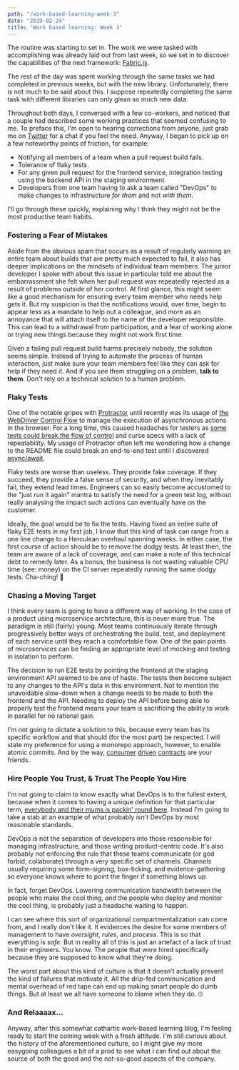```yaml
---
path: "/work-based-learning-week-3"
date: "2019-02-24"
title: "Work based learning: Week 3"
---
```

The routine was starting to set in. The work we were tasked with accomplishing was already laid out from last week, so we set in to discover the capabilities of the next framework: [Fabric.js](http://fabricjs.com/).

The rest of the day was spent working through the same tasks we had completed in previous weeks, but with the new library. Unfortunately, there is not much to be said about this. I suppose repeatedly completing the same task with different libraries can only glean so much new data.

Throughout both days, I conversed with a few co-workers, and noticed that a couple had described some working practices that seemed confusing to me. To preface this, I'm open to hearing corrections from anyone, just grab me on [Twitter](https://twitter.com/Ricool06) for a chat if you feel the need. Anyway, I began to pick up on a few noteworthy points of friction, for example:

+ Notifying all members of a team when a pull request build fails.
+ Tolerance of flaky tests.
+ For any given pull request for the frontend service, integration testing using the backend API in the staging environment.
+ Developers from one team having to ask a team called "DevOps" to make changes to infrastructure _for them_ and not _with them_.

I'll go through these quickly, explaining why I think they might not be the most productive team habits.

### Fostering a Fear of Mistakes
Aside from the obvious spam that occurs as a result of regularly warning an entire team about builds that are pretty much expected to fail, it also has deeper implications on the mindsets of individual team members. The junior developer I spoke with about this issue in particular told me about the embarrassment she felt when her pull request was repeatedly rejected as a result of problems outside of her control. At first glance, this might seem like a good mechanism for ensuring every team member who needs help gets it. But my suspicion is that the notifications would, over time, begin to appear less as a mandate to help out a colleague, and more as an annoyance that will attach itself to the name of the developer responsible. This can lead to a withdrawal from participation, and a fear of working alone or trying new things because they might not work first time.

Given a failing pull request build harms precisely nobody, the solution seems simple. Instead of trying to automate the process of human interaction, just make sure your team members feel like they can ask for help if they need it. And if you see them struggling on a problem, __talk to them__. Don't rely on a technical solution to a human problem.

### Flaky Tests
One of the notable gripes with [Protractor](https://github.com/angular/protractor) until recently was its usage of [the WebDriver Control Flow](http://www.protractortest.org/#/control-flow) to manage the execution of asynchronous actions in the browser. For a long time, this caused headaches for testers as [some tests could break the flow of control](https://github.com/SeleniumHQ/selenium/issues/2969) and curse specs with a lack of repeatability. My usage of Protractor often left me wondering how a change to the README file could break an end-to-end test until I discovered [async/await](http://www.protractortest.org/#/async-await).

Flaky tests are worse than useless. They provide fake coverage. If they succeed, they provide a false sense of security, and when they inevitably fail, they extend lead times. Engineers can so easily become accustomed to the "just run it again" mantra to satisfy the need for a green test log, without really analysing the impact such actions can eventually have on the customer.

Ideally, the goal would be to fix the tests. Having fixed an entire suite of flaky E2E tests in my first job, I know that this kind of task can range from a one line change to a Herculean overhaul spanning weeks. In either case, the first course of action should be to remove the dodgy tests. At least then, the team are aware of a lack of coverage, and can make a note of this technical debt to remedy later. As a bonus, the business is not wasting valuable CPU time (see: money) on the CI server repeatedly running the same dodgy tests. Cha-ching! 🤑

### Chasing a Moving Target
I think every team is going to have a different way of working. In the case of a product using microservice architecture, this is never more true. The paradigm is still (fairly) young. Most teams continuously iterate through progressively better ways of orchestrating the build, test, and deployment of each service until they reach a comfortable flow. One of the pain points of microservices can be finding an appropriate level of mocking and testing in isolation to perform.

The decision to run E2E tests by pointing the frontend at the staging environment API seemed to be one of haste. The tests then become subject to any changes to the API's data in this environment. Not to mention the unavoidable slow-down when a change needs to be made to both the frontend and the API. Needing to deploy the API before being able to properly test the frontend means your team is sacrificing the ability to work in parallel for no rational gain.

I'm not going to dictate a solution to this, because every team has its specific workflow and that should (for the most part) be respected. I will state my preference for using a monorepo approach, however, to enable atomic commits. And by the way, [consumer](https://dredd.org) [driven](https://spring.io/projects/spring-cloud-contract) [contracts](https://martinfowler.com/articles/consumerDrivenContracts.html) are your friends.

### Hire People You Trust, & Trust The People You Hire
I'm not going to claim to know exactly what DevOps is to the fullest extent, because when it comes to having a unique definition for that particular term, [everybody and their mums is packin' round here](https://www.youtube.com/watch?v=JurvPFBgEHs). Instead I'm going to take a stab at an example of what probably _isn't_ DevOps by most reasonable standards.

DevOps is not the separation of developers into those responsible for managing infrastructure, and those writing product-centric code. It's also probably not enforcing the rule that these teams communicate (or god forbid, collaborate) through a very specific set of channels. Channels usually requiring some form-signing, box-ticking, and evidence-gathering so everyone knows where to point the finger if something blows up.

In fact, forget DevOps. Lowering communication bandwidth between the people who make the cool thing, and the people who deploy and monitor the cool thing, is probably just a headache waiting to happen.

I can see where this sort of organizational compartmentalization can come from, and I really don't like it. It evidences the desire for some members of management to have _oversight_, _rules_, and _process_. This is so that everything is _safe_. But in reality all of this is just an artefact of a lack of trust in their engineers. You know. The people that were hired specifically because they are supposed to know what they're doing.

The worst part about this kind of culture is that it doesn't actually prevent the kind of failures that motivate it. All the drip-fed communication and mental overhead of red tape can end up making smart people do dumb things. But at least we all have someone to blame when they do. 🙄

### And Relaaaax...

Anyway, after this somewhat cathartic work-based learning blog, I'm feeling ready to start the coming week with a fresh attitude. I'm still curious about the history of the aforementioned culture, so I might give my more easygoing colleagues a bit of a prod to see what I can find out about the source of both the good and the not-so-good aspects of the company.
